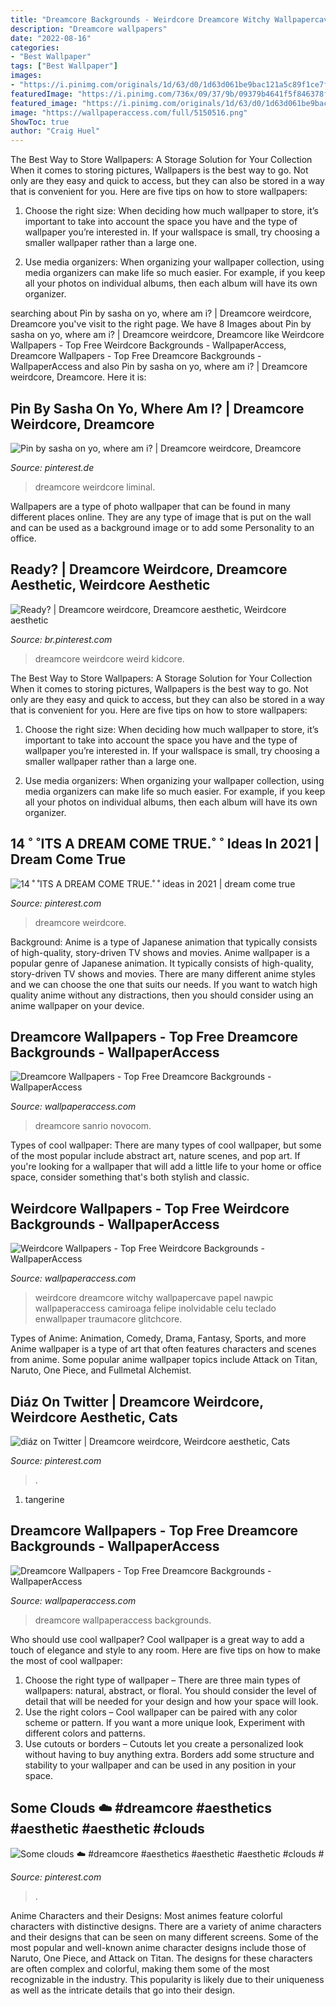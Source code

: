 ```yaml
---
title: "Dreamcore Backgrounds - Weirdcore Dreamcore Witchy Wallpapercave Papel Nawpic Wallpaperaccess Camiroaga Felipe Inolvidable Celu Teclado Enwallpaper Traumacore Glitchcore"
description: "Dreamcore wallpapers"
date: "2022-08-16"
categories:
- "Best Wallpaper"
tags: ["Best Wallpaper"]
images:
- "https://i.pinimg.com/originals/1d/63/d0/1d63d061be9bac121a5c89f1ce7fc87c.png"
featuredImage: "https://i.pinimg.com/736x/09/37/9b/09379b4641f5f846378f71cc3cea0553.jpg"
featured_image: "https://i.pinimg.com/originals/1d/63/d0/1d63d061be9bac121a5c89f1ce7fc87c.png"
image: "https://wallpaperaccess.com/full/5150516.png"
ShowToc: true
author: "Craig Huel"
---
```



The Best Way to Store Wallpapers: A Storage Solution for Your Collection
When it comes to storing pictures, Wallpapers is the best way to go. Not only are they easy and quick to access, but they can also be stored in a way that is convenient for you. Here are five tips on how to store wallpapers:
1) Choose the right size: When deciding how much wallpaper to store, it’s important to take into account the space you have and the type of wallpaper you’re interested in. If your wallspace is small, try choosing a smaller wallpaper rather than a large one.

2) Use media organizers: When organizing your wallpaper collection, using media organizers can make life so much easier. For example, if you keep all your photos on individual albums, then each album will have its own organizer.

	

		
searching about Pin by sasha on yo, where am i? | Dreamcore weirdcore, Dreamcore you've visit to the right page. We have 8 Images about Pin by sasha on yo, where am i? | Dreamcore weirdcore, Dreamcore like Weirdcore Wallpapers - Top Free Weirdcore Backgrounds - WallpaperAccess, Dreamcore Wallpapers - Top Free Dreamcore Backgrounds - WallpaperAccess and also Pin by sasha on yo, where am i? | Dreamcore weirdcore, Dreamcore. Here it is:
		
    
## Pin By Sasha On Yo, Where Am I? | Dreamcore Weirdcore, Dreamcore

<img loading=lazy src="https://i.pinimg.com/736x/9b/11/6c/9b116c2d01fe69c62327e6f7e732403d.jpg" onerror="this.onerror=null;this.src='https://tse1.mm.bing.net/th?id=OIP.by6jm-33ZkWGkBBZuH31rgHaKi&amp;pid=15.1';" alt="Pin by sasha on yo, where am i? | Dreamcore weirdcore, Dreamcore">

_Source: pinterest.de_

>dreamcore weirdcore liminal. 

	



Wallpapers are a type of photo wallpaper that can be found in many different places online. They are any type of image that is put on the wall and can be used as a background image or to add some Personality to an office.

    
## Ready? | Dreamcore Weirdcore, Dreamcore Aesthetic, Weirdcore Aesthetic

<img loading=lazy src="https://i.pinimg.com/originals/29/cb/ff/29cbff4cae321c9171f023f903d34d7b.jpg" onerror="this.onerror=null;this.src='https://tse2.mm.bing.net/th?id=OIP.wlkdkF_kIPOBirZahK8mfAHaFY&amp;pid=15.1';" alt="Ready? | Dreamcore weirdcore, Dreamcore aesthetic, Weirdcore aesthetic">

_Source: br.pinterest.com_

>dreamcore weirdcore weird kidcore. 

	

The Best Way to Store Wallpapers: A Storage Solution for Your Collection
When it comes to storing pictures, Wallpapers is the best way to go. Not only are they easy and quick to access, but they can also be stored in a way that is convenient for you. Here are five tips on how to store wallpapers:
1) Choose the right size: When deciding how much wallpaper to store, it’s important to take into account the space you have and the type of wallpaper you’re interested in. If your wallspace is small, try choosing a smaller wallpaper rather than a large one.

2) Use media organizers: When organizing your wallpaper collection, using media organizers can make life so much easier. For example, if you keep all your photos on individual albums, then each album will have its own organizer.

    
## 14 ˚ ˚ITS A DREAM COME TRUE.˚ ˚ Ideas In 2021 | Dream Come True

<img loading=lazy src="https://i.pinimg.com/236x/91/56/d6/9156d613b7745488496d46fc63ed5eea.jpg" onerror="this.onerror=null;this.src='https://tse1.mm.bing.net/th?id=OIP.xYyeopH3-j90am3U2I2McwAAAA&amp;pid=15.1';" alt="14 ˚ ˚ITS A DREAM COME TRUE.˚ ˚ ideas in 2021 | dream come true">

_Source: pinterest.com_

>dreamcore weirdcore. 

	

Background: Anime is a type of Japanese animation that typically consists of high-quality, story-driven TV shows and movies.
Anime wallpaper is a popular genre of Japanese animation. It typically consists of high-quality, story-driven TV shows and movies. There are many different anime styles and we can choose the one that suits our needs. If you want to watch high quality anime without any distractions, then you should consider using an anime wallpaper on your device.

    
## Dreamcore Wallpapers - Top Free Dreamcore Backgrounds - WallpaperAccess

<img loading=lazy src="https://wallpaperaccess.com/full/6303695.jpg" onerror="this.onerror=null;this.src='https://tse4.mm.bing.net/th?id=OIP.OVa47G80JWwciQxgMYBO5gHaEo&amp;pid=15.1';" alt="Dreamcore Wallpapers - Top Free Dreamcore Backgrounds - WallpaperAccess">

_Source: wallpaperaccess.com_

>dreamcore sanrio novocom. 

	

Types of cool wallpaper:
There are many types of cool wallpaper, but some of the most popular include abstract art, nature scenes, and pop art. If you're looking for a wallpaper that will add a little life to your home or office space, consider something that's both stylish and classic.

    
## Weirdcore Wallpapers - Top Free Weirdcore Backgrounds - WallpaperAccess

<img loading=lazy src="https://wallpaperaccess.com/full/5150516.png" onerror="this.onerror=null;this.src='https://tse4.mm.bing.net/th?id=OIP.gTuJmtNVmePI6C9pSQPVYQHaNL&amp;pid=15.1';" alt="Weirdcore Wallpapers - Top Free Weirdcore Backgrounds - WallpaperAccess">

_Source: wallpaperaccess.com_

>weirdcore dreamcore witchy wallpapercave papel nawpic wallpaperaccess camiroaga felipe inolvidable celu teclado enwallpaper traumacore glitchcore. 

	

Types of Anime: Animation, Comedy, Drama, Fantasy, Sports, and more
Anime wallpaper is a type of art that often features characters and scenes from anime. Some popular anime wallpaper topics include Attack on Titan, Naruto, One Piece, and Fullmetal Alchemist.

    
## Diáz On Twitter | Dreamcore Weirdcore, Weirdcore Aesthetic, Cats

<img loading=lazy src="https://i.pinimg.com/originals/1d/63/d0/1d63d061be9bac121a5c89f1ce7fc87c.png" onerror="this.onerror=null;this.src='https://tse2.mm.bing.net/th?id=OIP.mX14H7we0A48P-u8FRYXtQHaHa&amp;pid=15.1';" alt="diáz on Twitter | Dreamcore weirdcore, Weirdcore aesthetic, Cats">

_Source: pinterest.com_

>. 

	

1. tangerine 

    
## Dreamcore Wallpapers - Top Free Dreamcore Backgrounds - WallpaperAccess

<img loading=lazy src="https://wallpaperaccess.com/full/6303693.jpg" onerror="this.onerror=null;this.src='https://tse3.mm.bing.net/th?id=OIP.-XYY7LG1rrSiGDadvQwooQHaEK&amp;pid=15.1';" alt="Dreamcore Wallpapers - Top Free Dreamcore Backgrounds - WallpaperAccess">

_Source: wallpaperaccess.com_

>dreamcore wallpaperaccess backgrounds. 

	

Who should use cool wallpaper?
Cool wallpaper is a great way to add a touch of elegance and style to any room. Here are five tips on how to make the most of cool wallpaper: 
1) Choose the right type of wallpaper – There are three main types of wallpapers: natural, abstract, or floral. You should consider the level of detail that will be needed for your design and how your space will look. 
2) Use the right colors – Cool wallpaper can be paired with any color scheme or pattern. If you want a more unique look, Experiment with different colors and patterns. 
3) Use cutouts or borders – Cutouts let you create a personalized look without having to buy anything extra. Borders add some structure and stability to your wallpaper and can be used in any position in your space.

    
## Some Clouds ☁️ #dreamcore #aesthetics #aesthetic #aesthetic #clouds #

<img loading=lazy src="https://i.pinimg.com/736x/09/37/9b/09379b4641f5f846378f71cc3cea0553.jpg" onerror="this.onerror=null;this.src='https://tse4.mm.bing.net/th?id=OIP.pzf0qJ2u0HQtxZVC8x3GTQHaHa&amp;pid=15.1';" alt="Some clouds ☁️ #dreamcore #aesthetics #aesthetic #aesthetic #clouds #">

_Source: pinterest.com_

>. 

	

Anime Characters and their Designs: Most animes feature colorful characters with distinctive designs.
There are a variety of anime characters and their designs that can be seen on many different screens. Some of the most popular and well-known anime character designs include those of Naruto, One Piece, and Attack on Titan. The designs for these characters are often complex and colorful, making them some of the most recognizable in the industry. This popularity is likely due to their uniqueness as well as the intricate details that go into their design.

